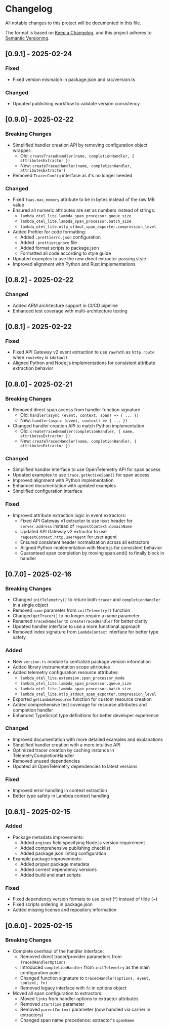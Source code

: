# Changelog

All notable changes to this project will be documented in this file.

The format is based on [Keep a Changelog](https://keepachangelog.com/en/1.0.0/),
and this project adheres to [Semantic Versioning](https://semver.org/spec/v2.0.0.html).

## [0.9.1] - 2025-02-24

### Fixed
- Fixed version mismatch in package.json and src/version.ts

### Changed
- Updated publishing workflow to validate version consistency

## [0.9.0] - 2025-02-22

### Breaking Changes
- Simplified handler creation API by removing configuration object wrapper:
  - Old: `createTracedHandler(name, completionHandler, { attributesExtractor })`
  - New: `createTracedHandler(name, completionHandler, attributesExtractor)`
- Removed `TracerConfig` interface as it's no longer needed

### Changed
- Fixed `faas.max_memory` attribute to be in bytes instead of the raw MB value
- Ensured all numeric attributes are set as numbers instead of strings:
  - `lambda_otel_lite.lambda_span_processor.queue_size`
  - `lambda_otel_lite.lambda_span_processor.batch_size`
  - `lambda_otel_lite.otlp_stdout_span_exporter.compression_level`
- Added Prettier for code formatting:
  - Added `.prettierrc.json` configuration
  - Added `.prettierignore` file
  - Added format scripts to package.json
  - Formatted all code according to style guide
- Updated examples to use the new direct extractor passing style
- Improved alignment with Python and Rust implementations

## [0.8.2] - 2025-02-22

### Changed
- Added ARM architecture support in CI/CD pipeline
- Enhanced test coverage with multi-architecture testing

## [0.8.1] - 2025-02-22

### Fixed
- Fixed API Gateway v2 event extraction to use `rawPath` as `http.route` when `routeKey` is `$default`
- Aligned Python and Node.js implementations for consistent attribute extraction behavior

## [0.8.0] - 2025-02-21

### Breaking Changes
- Removed direct span access from handler function signature
  - Old: `handler(async (event, context, span) => { ... })`
  - New: `handler(async (event, context) => { ... })`
- Changed handler creation API to match Python implementation
  - Old: `createTracedHandler(completionHandler, { name, attributesExtractor })`
  - New: `createTracedHandler(name, completionHandler, { attributesExtractor })`

### Changed
- Simplified handler interface to use OpenTelemetry API for span access
- Updated examples to use `trace.getActiveSpan()` for span access
- Improved alignment with Python implementation
- Enhanced documentation with updated examples
- Simplified configuration interface

### Fixed
- Improved attribute extraction logic in event extractors:
  - Fixed API Gateway v1 extractor to use `Host` header for `server.address` instead of `requestContext.domainName`
  - Updated API Gateway v2 extractor to use `requestContext.http.userAgent` for user agent
  - Ensured consistent header normalization across all extractors
  - Aligned Python implementation with Node.js for consistent behavior
  - Guaranteed span completion by moving span.end() to finally block in handler

## [0.7.0] - 2025-02-16

### Breaking Changes
- Changed `initTelemetry()` to return both `tracer` and `completionHandler` in a single object
- Removed `name` parameter from `initTelemetry()` function
- Changed `getTracer()` to no longer require a name parameter
- Renamed `tracedHandler` to `createTracedHandler` for better clarity
- Updated handler interface to use a more functional approach
- Removed index signature from `LambdaContext` interface for better type safety

### Added
- New `version.ts` module to centralize package version information
- Added library instrumentation scope attributes
- Added telemetry configuration resource attributes:
  - `lambda_otel_lite.extension.span_processor_mode`
  - `lambda_otel_lite.lambda_span_processor.queue_size`
  - `lambda_otel_lite.lambda_span_processor.batch_size`
  - `lambda_otel_lite.otlp_stdout_span_exporter.compression_level`
- Exported `getLambdaResource` function for custom resource creation
- Added comprehensive test coverage for resource attributes and completion handler
- Enhanced TypeScript type definitions for better developer experience

### Changed
- Improved documentation with more detailed examples and explanations
- Simplified handler creation with a more intuitive API
- Optimized tracer creation by caching instance in TelemetryCompletionHandler
- Removed unused dependencies
- Updated all OpenTelemetry dependencies to latest versions

### Fixed
- Improved error handling in context extraction
- Better type safety in Lambda context handling

## [0.6.1] - 2025-02-15

### Added
- Package metadata improvements:
  - Added `engines` field specifying Node.js version requirement
  - Added comprehensive publishing checklist
  - Added package.json linting configuration
- Example package improvements:
  - Added proper package metadata
  - Added correct dependency versions
  - Added build and start scripts

### Fixed
- Fixed dependency version formats to use caret (^) instead of tilde (~)
- Fixed scripts ordering in package.json
- Added missing license and repository information

## [0.6.0] - 2025-02-15

### Breaking Changes
- Complete overhaul of the handler interface:
  - Removed direct tracer/provider parameters from `TracedHandlerOptions`
  - Introduced `completionHandler` from `initTelemetry` as the main configuration point
  - Changed function signature to `tracedHandler(options, event, context, fn)`
  - Removed legacy interface with `fn` in options object
- Moved all span configuration to extractors:
  - Moved `links` from handler options to extractor attributes
  - Removed `startTime` parameter
  - Removed `parentContext` parameter (now handled via carrier in extractors)
  - Changed span name precedence: extractor's `spanName`